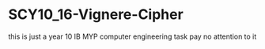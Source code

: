 # SCY10_16-Vignere-Cipher

this is just a year 10 IB MYP computer engineering task pay no attention to it

